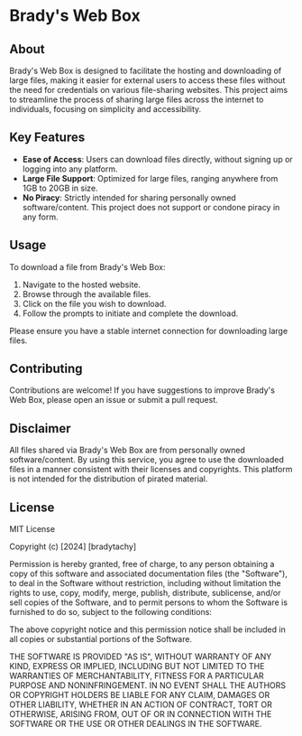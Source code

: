# Brady's Web Box

## About

Brady's Web Box is designed to facilitate the hosting and downloading of large files, making it easier for external users to access these files without the need for credentials on various file-sharing websites. This project aims to streamline the process of sharing large files across the internet to individuals, focusing on simplicity and accessibility.

## Key Features

- **Ease of Access**: Users can download files directly, without signing up or logging into any platform.
- **Large File Support**: Optimized for large files, ranging anywhere from 1GB to 20GB in size.
- **No Piracy**: Strictly intended for sharing personally owned software/content. This project does not support or condone piracy in any form.

## Usage

To download a file from Brady's Web Box:
1. Navigate to the hosted website.
2. Browse through the available files.
3. Click on the file you wish to download.
4. Follow the prompts to initiate and complete the download.

Please ensure you have a stable internet connection for downloading large files.

## Contributing

Contributions are welcome! If you have suggestions to improve Brady's Web Box, please open an issue or submit a pull request.

## Disclaimer

All files shared via Brady's Web Box are from personally owned software/content. By using this service, you agree to use the downloaded files in a manner consistent with their licenses and copyrights. This platform is not intended for the distribution of pirated material.

## License

MIT License

Copyright (c) [2024] [bradytachy]

Permission is hereby granted, free of charge, to any person obtaining a copy
of this software and associated documentation files (the "Software"), to deal
in the Software without restriction, including without limitation the rights
to use, copy, modify, merge, publish, distribute, sublicense, and/or sell
copies of the Software, and to permit persons to whom the Software is
furnished to do so, subject to the following conditions:

The above copyright notice and this permission notice shall be included in all
copies or substantial portions of the Software.

THE SOFTWARE IS PROVIDED "AS IS", WITHOUT WARRANTY OF ANY KIND, EXPRESS OR
IMPLIED, INCLUDING BUT NOT LIMITED TO THE WARRANTIES OF MERCHANTABILITY,
FITNESS FOR A PARTICULAR PURPOSE AND NONINFRINGEMENT. IN NO EVENT SHALL THE
AUTHORS OR COPYRIGHT HOLDERS BE LIABLE FOR ANY CLAIM, DAMAGES OR OTHER
LIABILITY, WHETHER IN AN ACTION OF CONTRACT, TORT OR OTHERWISE, ARISING FROM,
OUT OF OR IN CONNECTION WITH THE SOFTWARE OR THE USE OR OTHER DEALINGS IN THE
SOFTWARE.

